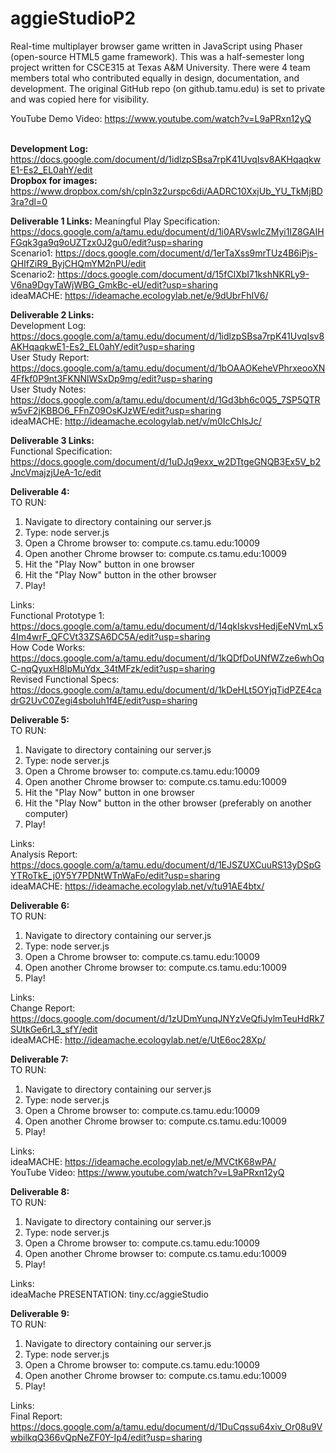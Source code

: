 # aggieStudioP2 </br>
Real-time multiplayer browser game written in JavaScript using Phaser (open-source HTML5 game framework). This was a half-semester long project written for CSCE315 at Texas A&M University. There were 4 team members total who contributed equally in design, documentation, and development. The original GitHub repo (on github.tamu.edu) is set to private and was copied here for visibility.

YouTube Demo Video: https://www.youtube.com/watch?v=L9aPRxn12yQ <br><br>

**Development Log:** https://docs.google.com/document/d/1idlzpSBsa7rpK41UvqIsv8AKHqaqkwE1-Es2_EL0ahY/edit </br> 
**Dropbox for images:** https://www.dropbox.com/sh/cpln3z2urspc6di/AADRC10XxjUb_YU_TkMjBD3ra?dl=0 </br>

**Deliverable 1 Links:**
Meaningful Play Specification: https://docs.google.com/a/tamu.edu/document/d/1i0ARVswIcZMyi1IZ8GAIHFGqk3ga9q9oUZTzx0J2gu0/edit?usp=sharing </br>
Scenario1: https://docs.google.com/document/d/1erTaXss9mrTUz4B6iPjs-QHIfZiR9_ByjCHQmYM2nPU/edit </br>
Scenario2: https://docs.google.com/document/d/15fClXbI71kshNKRLy9-V6na9DgyTaWjWBG_GmkBc-eU/edit?usp=sharing </br>
ideaMACHE: https://ideamache.ecologylab.net/e/9dUbrFhIV6/ </br>

**Deliverable 2 Links:** </br> 
Development Log: https://docs.google.com/a/tamu.edu/document/d/1idlzpSBsa7rpK41UvqIsv8AKHqaqkwE1-Es2_EL0ahY/edit?usp=sharing </br>
User Study Report: https://docs.google.com/a/tamu.edu/document/d/1bOAAOKeheVPhrxeooXN4Ffkf0P9nt3FKNNlWSxDp9mg/edit?usp=sharing </br>
User Study Notes: https://docs.google.com/a/tamu.edu/document/d/1Gd3bh6c0Q5_7SP5QTRw5vF2jKBBO6_FFnZ09OsKJzWE/edit?usp=sharing </br>
ideaMACHE: http://ideamache.ecologylab.net/v/m0IcChlsJc/ </br>

**Deliverable 3 Links:**</br> 
Functional Specification: https://docs.google.com/document/d/1uDJq9exx_w2DTtgeGNQB3Ex5V_b2JncVmajzjUeA-1c/edit </br>

**Deliverable 4:**</br>
TO RUN:</br>
1. Navigate to directory containing our server.js </br>
2. Type: node server.js </br>
3. Open a Chrome browser to: compute.cs.tamu.edu:10009 </br>
4. Open another Chrome browser to: compute.cs.tamu.edu:10009 </br>
5. Hit the "Play Now" button in one browser </br>
6. Hit the "Play Now" button in the other browser </br>
7. Play! </br>

Links:</br>
Functional Prototype 1: https://docs.google.com/a/tamu.edu/document/d/14qkIskvsHedjEeNVmLx54Im4wrF_QFCVt33ZSA6DC5A/edit?usp=sharing </br> How Code Works: https://docs.google.com/a/tamu.edu/document/d/1kQDfDoUNfWZze6whOqC-nqQyuxH8lpMuYdx_34tMFzk/edit?usp=sharing </br> Revised Functional Specs: https://docs.google.com/a/tamu.edu/document/d/1kDeHLt5OYjqTidPZE4cadrG2UvC0Zegi4sboIuh1f4E/edit?usp=sharing </br>

**Deliverable 5:**</br>
TO RUN:</br>
1. Navigate to directory containing our server.js </br>
2. Type: node server.js </br>
3. Open a Chrome browser to: compute.cs.tamu.edu:10009 </br>
4. Open another Chrome browser to: compute.cs.tamu.edu:10009 </br>
5. Hit the "Play Now" button in one browser </br>
6. Hit the "Play Now" button in the other browser (preferably on another computer) </br>
7. Play! </br>

Links:</br>
Analysis Report: https://docs.google.com/a/tamu.edu/document/d/1EJSZUXCuuRS13yDSpGYTRoTkE_j0Y5Y7PDNtWTnWaFo/edit?usp=sharing </br>
ideaMACHE: https://ideamache.ecologylab.net/v/tu91AE4btx/ </br>

**Deliverable 6:**</br>
TO RUN:</br>
1. Navigate to directory containing our server.js </br>
2. Type: node server.js </br>
3. Open a Chrome browser to: compute.cs.tamu.edu:10009 </br>
4. Open another Chrome browser to: compute.cs.tamu.edu:10009 </br>
5. Play! </br>

Links: </br>
Change Report: https://docs.google.com/document/d/1zUDmYunqJNYzVeQfiJylmTeuHdRk7SUtkGe6rL3_sfY/edit </br>
ideaMACHE: http://ideamache.ecologylab.net/e/UtE6oc28Xp/ </br>

**Deliverable 7:**</br>
TO RUN:</br>
1. Navigate to directory containing our server.js </br>
2. Type: node server.js </br>
3. Open a Chrome browser to: compute.cs.tamu.edu:10009 </br>
4. Open another Chrome browser to: compute.cs.tamu.edu:10009 </br>
5. Play! </br>

Links: </br>
ideaMACHE: https://ideamache.ecologylab.net/e/MVCtK68wPA/ </br>
YouTube Video: https://www.youtube.com/watch?v=L9aPRxn12yQ </br>

**Deliverable 8:**</br>
TO RUN:</br>
1. Navigate to directory containing our server.js </br>
2. Type: node server.js </br>
3. Open a Chrome browser to: compute.cs.tamu.edu:10009 </br>
4. Open another Chrome browser to: compute.cs.tamu.edu:10009 </br>
5. Play! </br>

Links: </br>
ideaMache PRESENTATION: tiny.cc/aggieStudio </br>

**Deliverable 9:**</br>
TO RUN:</br>
1. Navigate to directory containing our server.js </br>
2. Type: node server.js </br>
3. Open a Chrome browser to: compute.cs.tamu.edu:10009 </br>
4. Open another Chrome browser to: compute.cs.tamu.edu:10009 </br>
5. Play! </br>

Links: </br>
Final Report: https://docs.google.com/a/tamu.edu/document/d/1DuCqssu64xiv_Or08u9VwbilkqQ366vQpNeZF0Y-Ip4/edit?usp=sharing </br>
